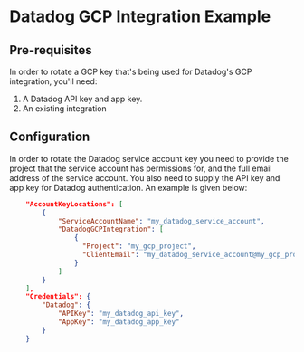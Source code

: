 # Datadog GCP Integration Example

## Pre-requisites

In order to rotate a GCP key that's being used for Datadog's GCP integration,
you'll need:

1. A Datadog API key and app key.
2. An existing integration

## Configuration

In order to rotate the Datadog service account key you need to provide the
project that the service account has permissions for, and the full email
address of the service account. You also need to supply the API key and app
key for Datadog authentication. An example is given below:

```json
    "AccountKeyLocations": [
        {
            "ServiceAccountName": "my_datadog_service_account",
            "DatadogGCPIntegration": [
                {
                  "Project": "my_gcp_project",
                  "ClientEmail": "my_datadog_service_account@my_gcp_project.iam.gserviceaccount.com"
                }
            ]
        }
    ],
    "Credentials": {
        "Datadog": {
            "APIKey": "my_datadog_api_key",
            "AppKey": "my_datadog_app_key"
        }
    }
```

